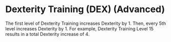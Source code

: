 # Dexterity Training (DEX) (Advanced)

The first level of Dexterity Training increases Dexterity by 1. Then, every 5th level increases Dexterity by 1. For example, Dexterity Training Level 15 results in a total Dexterity increase of 4.